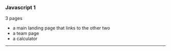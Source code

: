 
### Javascript 1


3 pages
* a main landing page that links to the other two
* a team page
* a calculator

---

